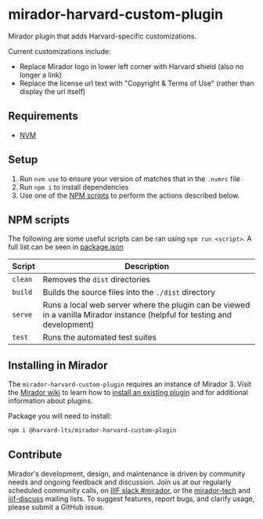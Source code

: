 # mirador-harvard-custom-plugin

Mirador plugin that adds Harvard-specific customizations.

Current customizations include:
* Replace Mirador logo in lower left corner with Harvard shield (also no longer a link)
* Replace the license url text with "Copyright & Terms of Use" (rather than display the url itself)

## Requirements

- [NVM](https://github.com/nvm-sh/nvm)

## Setup

1. Run `nvm use` to ensure your version of matches that in the `.nvmrc` file
2. Run `npm i` to install dependencies
3. Use one of the [NPM scripts](#npm-scripts) to perform the actions described below.

## NPM scripts

The following are some useful scripts can be ran using `npm run <script>`. A full list can be seen in [package.json](./package.json)

| Script  | Description                                                                                                                |
| ------- | -------------------------------------------------------------------------------------------------------------------------- |
| `clean` | Removes the `dist` directories                                                                                             |
| `build` | Builds the source files into the `./dist` directory                                                                        |
| `serve` | Runs a local web server where the plugin can be viewed in a vanilla Mirador instance (helpful for testing and development) |
| `test`  | Runs the automated test suites  

## Installing in Mirador

The `mirador-harvard-custom-plugin` requires an instance of Mirador 3. Visit the [Mirador wiki](https://github.com/ProjectMirador/mirador/wiki) to learn how to [install an existing plugin](https://github.com/ProjectMirador/mirador/wiki/Mirador-3-plugins#installing-an-existing-plugin) and for additional information about plugins.

Package you will need to install:

```bash
npm i @harvard-lts/mirador-harvard-custom-plugin
```


## Contribute
Mirador's development, design, and maintenance is driven by community needs and ongoing feedback and discussion. Join us at our regularly scheduled community calls, on [IIIF slack #mirador](http://bit.ly/iiif-slack), or the [mirador-tech](https://groups.google.com/forum/#!forum/mirador-tech) and [iiif-discuss](https://groups.google.com/forum/#!forum/iiif-discuss) mailing lists. To suggest features, report bugs, and clarify usage, please submit a GitHub issue.

[build-badge]: https://img.shields.io/travis/projectmirador/mirador-share-plugin/master.png?style=flat-square
[build]: https://travis-ci.org/projectmirador/mirador-share-plugin

[npm-badge]: https://img.shields.io/npm/v/mirador-share-plugin.png?style=flat-square
[npm]: https://www.npmjs.org/package/mirador-share-plugin